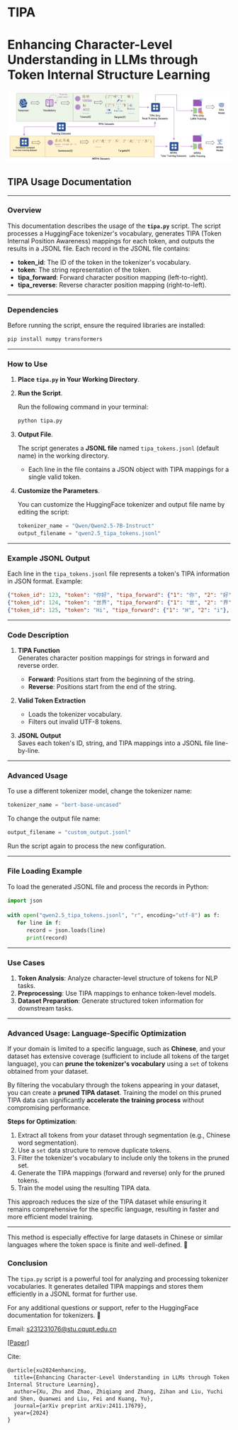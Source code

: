 # TIPA
# Enhancing Character-Level Understanding in LLMs through Token Internal Structure Learning
![img.png](img.png)

## **TIPA Usage Documentation**

---

### **Overview**

This documentation describes the usage of the **`tipa.py`** script. The script processes a HuggingFace tokenizer's vocabulary, generates TIPA (Token Internal Position Awareness) mappings for each token, and outputs the results in a JSONL file. Each record in the JSONL file contains:

- **token_id**: The ID of the token in the tokenizer's vocabulary.
- **token**: The string representation of the token.
- **tipa_forward**: Forward character position mapping (left-to-right).
- **tipa_reverse**: Reverse character position mapping (right-to-left).

---

### **Dependencies**

Before running the script, ensure the required libraries are installed:

```bash
pip install numpy transformers
```

---

### **How to Use**

1. **Place `tipa.py` in Your Working Directory**.

2. **Run the Script**.

   Run the following command in your terminal:

   ```bash
   python tipa.py
   ```

3. **Output File**.

   The script generates a **JSONL file** named `tipa_tokens.jsonl` (default name) in the working directory.

   - Each line in the file contains a JSON object with TIPA mappings for a single valid token.

4. **Customize the Parameters**.

   You can customize the HuggingFace tokenizer and output file name by editing the script:

   ```python
   tokenizer_name = "Qwen/Qwen2.5-7B-Instruct"
   output_filename = "qwen2.5_tipa_tokens.jsonl"
   ```

---

### **Example JSONL Output**

Each line in the `tipa_tokens.jsonl` file represents a token's TIPA information in JSON format. Example:

```json
{"token_id": 123, "token": "你好", "tipa_forward": {"1": "你", "2": "好"}, "tipa_reverse": {"2": "好", "1": "你"}}
{"token_id": 124, "token": "世界", "tipa_forward": {"1": "世", "2": "界"}, "tipa_reverse": {"2": "界", "1": "世"}}
{"token_id": 125, "token": "Hi", "tipa_forward": {"1": "H", "2": "i"}, "tipa_reverse": {"2": "i", "1": "H"}}
```

---

### **Code Description**

1. **TIPA Function**  
   Generates character position mappings for strings in forward and reverse order.

   - **Forward**: Positions start from the beginning of the string.
   - **Reverse**: Positions start from the end of the string.

2. **Valid Token Extraction**  
   - Loads the tokenizer vocabulary.
   - Filters out invalid UTF-8 tokens.

3. **JSONL Output**  
   Saves each token's ID, string, and TIPA mappings into a JSONL file line-by-line.

---

### **Advanced Usage**

To use a different tokenizer model, change the tokenizer name:

```python
tokenizer_name = "bert-base-uncased"
```

To change the output file name:

```python
output_filename = "custom_output.jsonl"
```

Run the script again to process the new configuration.

---

### **File Loading Example**

To load the generated JSONL file and process the records in Python:

```python
import json

with open("qwen2.5_tipa_tokens.jsonl", "r", encoding="utf-8") as f:
   for line in f:
      record = json.loads(line)
      print(record)
```

---

### **Use Cases**

1. **Token Analysis**: Analyze character-level structure of tokens for NLP tasks.
2. **Preprocessing**: Use TIPA mappings to enhance token-level models.
3. **Dataset Preparation**: Generate structured token information for downstream tasks.

---

### **Advanced Usage: Language-Specific Optimization**

If your domain is limited to a specific language, such as **Chinese**, and your dataset has extensive coverage (sufficient to include all tokens of the target language), you can **prune the tokenizer's vocabulary** using a `set` of tokens obtained from your dataset. 

By filtering the vocabulary through the tokens appearing in your dataset, you can create a **pruned TIPA dataset**. Training the model on this pruned TIPA data can significantly **accelerate the training process** without compromising performance.

**Steps for Optimization**:
1. Extract all tokens from your dataset through segmentation (e.g., Chinese word segmentation).
2. Use a `set` data structure to remove duplicate tokens.
3. Filter the tokenizer's vocabulary to include only the tokens in the pruned set.
4. Generate the TIPA mappings (forward and reverse) only for the pruned tokens.
5. Train the model using the resulting TIPA data.

This approach reduces the size of the TIPA dataset while ensuring it remains comprehensive for the specific language, resulting in faster and more efficient model training.

---

This method is especially effective for large datasets in Chinese or similar languages where the token space is finite and well-defined. 🚀

### **Conclusion**

The `tipa.py` script is a powerful tool for analyzing and processing tokenizer vocabularies. It generates detailed TIPA mappings and stores them efficiently in a JSONL format for further use.

For any additional questions or support, refer to the HuggingFace documentation for tokenizers. 🚀

Email: s231231076@stu.cqupt.edu.cn

[\[Paper\]](https://arxiv.org/abs/2411.17679)

Cite: 
```
@article{xu2024enhancing,
  title={Enhancing Character-Level Understanding in LLMs through Token Internal Structure Learning},
  author={Xu, Zhu and Zhao, Zhiqiang and Zhang, Zihan and Liu, Yuchi and Shen, Quanwei and Liu, Fei and Kuang, Yu},
  journal={arXiv preprint arXiv:2411.17679},
  year={2024}
}
```
